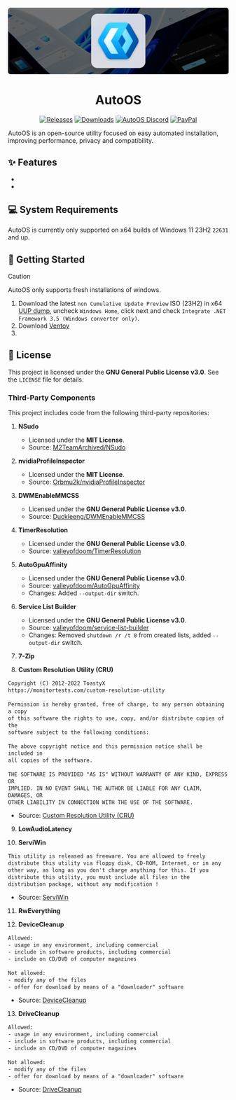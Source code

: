 ![WinUI hero image](header.png)

<h1 align="center">
    AutoOS
</h1>

<div align="center">

[![Releases](https://img.shields.io/github/v/release/tinodin/AutoOS.svg?label=Release)](https://github.com/tinodin/AutoOS/releases/latest)
[![Downloads](https://img.shields.io/github/downloads/tinodin/AutoOS/total?label=Total%20downloads)](https://github.com/tinodin/AutoOS/releases)
[![AutoOS Discord](https://img.shields.io/discord/1148987246746279977?label=AutoOS%20Discord&logo=discord)](https://discord.gg/ammDNveHzh)
[![PayPal](https://img.shields.io/badge/Donate-PayPal-003087?logo=paypal&logoColor=fff)](https://www.paypal.com/donate/?hosted_button_id=GVEVUSHUWXEAG)

</div>

AutoOS is an open-source utility focused on easy automated installation, improving performance, privacy and compatibility. 


## ✨ Features
- 
- 


## 💻 System Requirements

AutoOS is currently only supported on x64 builds of Windows 11 23H2 `22631` and up.

## 🚀 Getting Started

> [!CAUTION]
> AutoOS only supports fresh installations of windows.

1. Download the latest `non Cumulative Update Preview` ISO (23H2) in x64 [UUP dump](https://uupdump.net/known.php?q=category%3Aw11-23h2), uncheck `Windows Home`, click next and check `Integrate .NET Framework 3.5 (Windows converter only)`.
2. Download [Ventoy](https://sourceforge.net/projects/ventoy/files/latest/download)
3. 

## 📜 License

This project is licensed under the **GNU General Public License v3.0**. See the `LICENSE` file for details.

### Third-Party Components

This project includes code from the following third-party repositories:

1. **NSudo**
   - Licensed under the **MIT License**.
   - Source: [M2TeamArchived/NSudo](https://github.com/M2TeamArchived/NSudo)

2. **nvidiaProfileInspector**
   - Licensed under the **MIT License**.
   - Source: [Orbmu2k/nvidiaProfileInspector](https://github.com/Orbmu2k/nvidiaProfileInspector)

3. **DWMEnableMMCSS**
   - Licensed under the **GNU General Public License v3.0**.
   - Source: [Duckleeng/DWMEnableMMCSS](https://github.com/Duckleeng/DWMEnableMMCSS)

4. **TimerResolution**
   - Licensed under the **GNU General Public License v3.0**.
   - Source: [valleyofdoom/TimerResolution](https://github.com/valleyofdoom/TimerResolution)

5. **AutoGpuAffinity**
   - Licensed under the **GNU General Public License v3.0**.
   - Source: [valleyofdoom/AutoGpuAffinity](https://github.com/valleyofdoom/AutoGpuAffinity)
   - Changes: Added `--output-dir` switch.

6. **Service List Builder**
   - Licensed under the **GNU General Public License v3.0**.
   - Source: [valleyofdoom/service-list-builder](https://github.com/valleyofdoom/service-list-builder)
   - Changes: Removed `shutdown /r /t 0` from created lists, added `--output-dir` switch.

7. **7-Zip**

8. **Custom Resolution Utility (CRU)**
```
Copyright (C) 2012-2022 ToastyX
https://monitortests.com/custom-resolution-utility

Permission is hereby granted, free of charge, to any person obtaining a copy
of this software the rights to use, copy, and/or distribute copies of the
software subject to the following conditions:

The above copyright notice and this permission notice shall be included in
all copies of the software.

THE SOFTWARE IS PROVIDED "AS IS" WITHOUT WARRANTY OF ANY KIND, EXPRESS OR
IMPLIED. IN NO EVENT SHALL THE AUTHOR BE LIABLE FOR ANY CLAIM, DAMAGES, OR
OTHER LIABILITY IN CONNECTION WITH THE USE OF THE SOFTWARE.
```
- Source: [Custom Resolution Utility (CRU)](https://monitortests.com/custom-resolution-utility)

9. **LowAudioLatency**

10. **ServiWin**
```
This utility is released as freeware. You are allowed to freely distribute this utility via floppy disk, CD-ROM, Internet, or in any other way, as long as you don't charge anything for this. If you distribute this utility, you must include all files in the distribution package, without any modification !
```
- Source: [ServiWin](https://www.nirsoft.net/utils/serviwin.html)

11. **RwEverything**

12. **DeviceCleanup**
```
Allowed:
- usage in any environment, including commercial
- include in software products, including commercial
- include on CD/DVD of computer magazines

Not allowed:
- modify any of the files
- offer for download by means of a "downloader" software
```
- Source: [DeviceCleanup](https://www.uwe-sieber.de/misc_tools.html#devicecleanup)

13. **DriveCleanup**
```
Allowed:
- usage in any environment, including commercial
- include in software products, including commercial
- include on CD/DVD of computer magazines

Not allowed:
- modify any of the files
- offer for download by means of a "downloader" software
```
- Source: [DriveCleanup](https://www.uwe-sieber.de/drivetools.html#drivecleanup)
